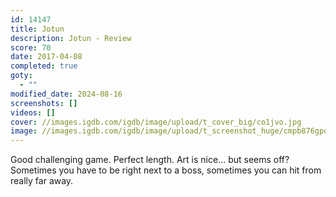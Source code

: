 ```yaml
---
id: 14147
title: Jotun
description: Jotun - Review
score: 70
date: 2017-04-08
completed: true
goty:
  - ""
modified_date: 2024-08-16
screenshots: []
videos: []
cover: //images.igdb.com/igdb/image/upload/t_cover_big/co1jvo.jpg
image: //images.igdb.com/igdb/image/upload/t_screenshot_huge/cmpb876gpqnmnetf7q6f.jpg
---
```

Good challenging game. Perfect length. Art is nice... but seems off? Sometimes you have to be right next to a boss, sometimes you can hit from really far away.